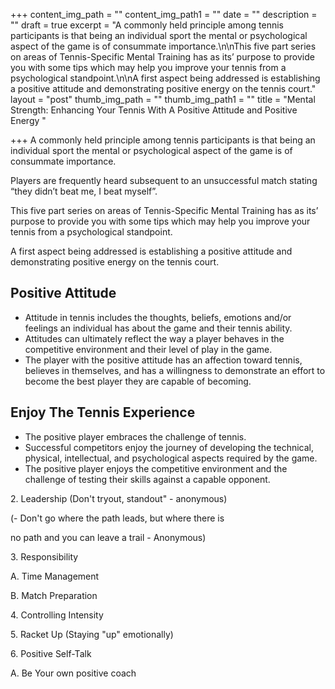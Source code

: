 +++
content_img_path = ""
content_img_path1 = ""
date = ""
description = ""
draft = true
excerpt = "A commonly held principle among tennis participants is that being an individual sport the mental or psychological aspect of the game is of consummate importance.\n\nThis five part series on areas of Tennis-Specific Mental Training has as its’ purpose to provide you with some tips which may help you improve your tennis from a psychological standpoint.\n\nA first aspect being addressed is establishing a positive attitude and demonstrating positive energy on the tennis court."
layout = "post"
thumb_img_path = ""
thumb_img_path1 = ""
title = "Mental Strength: Enhancing Your Tennis With A Positive Attitude and Positive Energy "

+++
A commonly held principle among tennis participants is that being an individual sport the mental or psychological aspect of the game is of consummate importance.

Players are frequently heard subsequent to an unsuccessful match stating “they didn’t beat me, I beat myself”.

This five part series on areas of Tennis-Specific Mental Training has as its’ purpose to provide you with some tips which may help you improve your tennis from a psychological standpoint.

A first aspect being addressed is establishing a positive attitude and demonstrating positive energy on the tennis court.

## Positive Attitude

* Attitude in tennis includes the thoughts, beliefs, emotions and/or feelings an individual  has about the game and their tennis ability.
* Attitudes can ultimately reflect the way a player behaves in the competitive environment and their level of play in the game.
* The player with the positive attitude has an affection toward tennis, believes in themselves, and has a willingness to demonstrate an effort to become the best player they are capable of becoming.

## Enjoy The Tennis Experience

* The positive player embraces the challenge of tennis. 
* Successful competitors enjoy the journey of developing the technical, physical, intellectual, and psychological aspects required by the game.
* The positive player enjoys the competitive environment and the challenge of testing their skills against a capable opponent.   

2\. Leadership (Don't tryout, standout" - anonymous)

(- Don't go where the path leads, but where there is

no path and you can leave a trail - Anonymous)

3\. Responsibility

A. Time Management

B. Match Preparation

4\. Controlling Intensity

5\. Racket Up (Staying "up" emotionally)

6\. Positive Self-Talk

A. Be Your own positive coach
